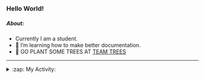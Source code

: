 ### Hello World!

##### About:
- Currently I am a student.
- 🌱 I’m learning how to make better documentation.
- 🌱 GO PLANT SOME TREES AT [TEAM TREES](https://teamtrees.org/)

---
<details>
  <summary>:zap: My Activity:</summary>
  
<!--START_SECTION:waka-->
![Code Time](http://img.shields.io/badge/Code%20Time-1%2C155%20hrs%208%20mins-blue)

**I'm a Night 🦉** 

```text
🌞 Morning                1786 commits        ██░░░░░░░░░░░░░░░░░░░░░░░   09.95 % 
🌆 Daytime                6141 commits        █████████░░░░░░░░░░░░░░░░   34.22 % 
🌃 Evening                5102 commits        ███████░░░░░░░░░░░░░░░░░░   28.43 % 
🌙 Night                  4919 commits        ███████░░░░░░░░░░░░░░░░░░   27.41 % 
```
📅 **I'm Most Productive on Wednesday** 

```text
Monday                   2583 commits        ████░░░░░░░░░░░░░░░░░░░░░   14.39 % 
Tuesday                  2442 commits        ███░░░░░░░░░░░░░░░░░░░░░░   13.61 % 
Wednesday                4160 commits        ██████░░░░░░░░░░░░░░░░░░░   23.18 % 
Thursday                 2292 commits        ███░░░░░░░░░░░░░░░░░░░░░░   12.77 % 
Friday                   1812 commits        ███░░░░░░░░░░░░░░░░░░░░░░   10.10 % 
Saturday                 1586 commits        ██░░░░░░░░░░░░░░░░░░░░░░░   08.84 % 
Sunday                   3073 commits        ████░░░░░░░░░░░░░░░░░░░░░   17.12 % 
```


📊 **This Week I Spent My Time On** 

```text
🔥 Editors: 
VS Code                  2 hrs 23 mins       █████████████████████████   100.00 % 

🐱‍💻 Projects: 
praise                   1 hr 35 mins        █████████████████░░░░░░░░   66.88 % 
CSF31                    47 mins             ████████░░░░░░░░░░░░░░░░░   33.12 % 
```


 Last Updated on 04/08/2023 10:10:17 UTC
<!--END_SECTION:waka-->
</details>
